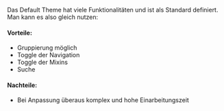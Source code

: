 Das Default Theme hat viele Funktionalitäten und ist als Standard definiert. Man kann es also gleich nutzen: 

#### Vorteile: 

- Gruppierung möglich
- Toggle der Navigation 
- Toggle der Mixins 
- Suche 

#### Nachteile: 

- Bei Anpassung überaus komplex und hohe Einarbeitungszeit